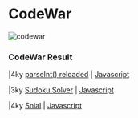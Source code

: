 CodeWar
========
[codewar-url]: https://www.codewars.com/users/Timeon1/badges/large?theme=light

![codewar][codewar-url]

### CodeWar Result

|4ky [parseInt() reloaded](https://www.codewars.com/kata/525c7c5ab6aecef16e0001a5) | [Javascript](./code/4ky-parseIntReloaded.js)

|3ky [Sudoku Solver](https://www.codewars.com/kata/5296bc77afba8baa690002d7/javascript) | [Javascript](./code/3ku-sudoku.js)

|4ky [Snial](https://www.codewars.com/kata/521c2db8ddc89b9b7a0000c1/javascript) | [Javascript](./code/4ky-snial.js)